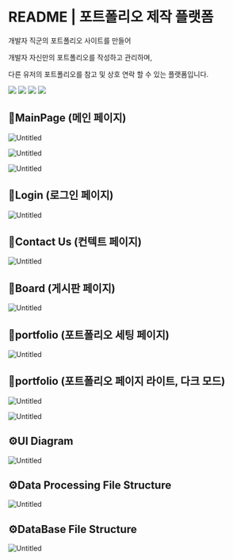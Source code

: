 # README | 포트폴리오 제작 플랫폼

개발자 직군의 포트폴리오 사이트를 만들어

개발자 자신만의 포트폴리오를 작성하고 관리하며,

다른 유저의 포트폴리오를 참고 및 상호 연락 할 수 있는 플랫폼입니다.

<img src="https://img.shields.io/badge/HTML5-E34F26?style=for-the-badge&logo=Python&logoColor=white">
<img src="https://img.shields.io/badge/CSS3-1572B6?style=for-the-badge&logo=Python&logoColor=white">
<img src="https://img.shields.io/badge/PHP-777BB4?style=for-the-badge&logo=Python&logoColor=white">
<img src="https://img.shields.io/badge/PHP-777BB4?style=for-the-badge&logo=Python&logoColor=white">

## 📌**MainPage (메인 페이지)**

![Untitled](README%20d94bc2fb6d4945f9983ac624a632c055/Untitled.png)

![Untitled](README%20d94bc2fb6d4945f9983ac624a632c055/Untitled%201.png)

![Untitled](README%20d94bc2fb6d4945f9983ac624a632c055/Untitled%202.png)

## 📌Login (로그인 페이지)

![Untitled](README%20d94bc2fb6d4945f9983ac624a632c055/Untitled%203.png)

## 📌Contact Us (컨텍트 페이지)

![Untitled](README%20d94bc2fb6d4945f9983ac624a632c055/Untitled%204.png)

## 📌Board (게시판 페이지)

![Untitled](README%20d94bc2fb6d4945f9983ac624a632c055/Untitled%205.png)

## 📌portfolio (포트폴리오 세팅 페이지)

![Untitled](README%20d94bc2fb6d4945f9983ac624a632c055/Untitled%206.png)

## 📌portfolio (포트폴리오 페이지 라이트, 다크 모드)

![Untitled](README%20d94bc2fb6d4945f9983ac624a632c055/Untitled%207.png)

![Untitled](README%20d94bc2fb6d4945f9983ac624a632c055/Untitled%208.png)



## ⚙UI Diagram

![Untitled](README%20d94bc2fb6d4945f9983ac624a632c055/Untitled%209.png)

## ⚙**Data Processing File Structure**

![Untitled](README%20d94bc2fb6d4945f9983ac624a632c055/Untitled%2010.png)

## ⚙**DataBase File Structure**


![Untitled](README%20d94bc2fb6d4945f9983ac624a632c055/Untitled%2011.png)
